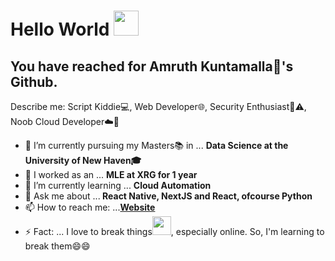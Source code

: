 # Hello World <img src="https://github.com/itsvinayak/itsvinayak/blob/master/assets/Hi.gif" width="40px">

## You have reached for Amruth Kuntamalla🐧's Github.  
  Describe me: Script Kiddie💻, Web Developer🌐, Security Enthusiast🚩⚠️, Noob Cloud Developer☁️🤣 

- 🔭 I’m currently pursuing my Masters📚 in ... <b>Data Science at the University of New Haven🎓</b>
- 🔭 I worked as an ... <b>MLE at XRG for 1 year</b>
- 🌱 I’m currently learning ... <b>Cloud Automation</b>
- 💬 Ask me about ...<b> React Native, NextJS and React, ofcourse Python </b>
- 📫 How to reach me: ...<b>[Website](https://AmruthKuntamalla.live)</b>
- ⚡ Fact: ... I love to break things<img src="https://github.com/itsvinayak/itsvinayak/blob/master/assets/code-cat.gif" width="30px">, especially online. So, I'm learning to break them😄😄

